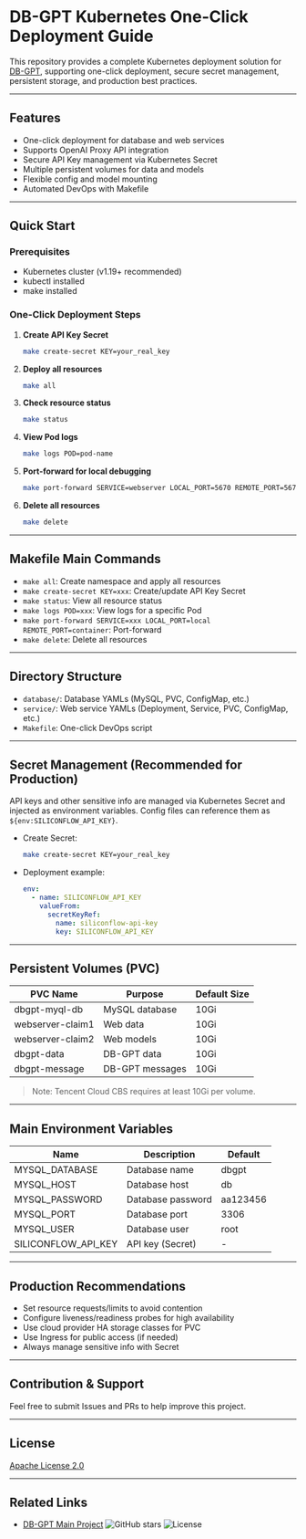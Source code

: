 # DB-GPT Kubernetes One-Click Deployment Guide

This repository provides a complete Kubernetes deployment solution for [DB-GPT](https://github.com/eosphoros-ai/DB-GPT), supporting one-click deployment, secure secret management, persistent storage, and production best practices.

---

## Features
- One-click deployment for database and web services
- Supports OpenAI Proxy API integration
- Secure API Key management via Kubernetes Secret
- Multiple persistent volumes for data and models
- Flexible config and model mounting
- Automated DevOps with Makefile

---

## Quick Start

### Prerequisites
- Kubernetes cluster (v1.19+ recommended)
- kubectl installed
- make installed

### One-Click Deployment Steps

1. **Create API Key Secret**
   ```bash
   make create-secret KEY=your_real_key
   ```
2. **Deploy all resources**
   ```bash
   make all
   ```
3. **Check resource status**
   ```bash
   make status
   ```
4. **View Pod logs**
   ```bash
   make logs POD=pod-name
   ```
5. **Port-forward for local debugging**
   ```bash
   make port-forward SERVICE=webserver LOCAL_PORT=5670 REMOTE_PORT=5670
   ```
6. **Delete all resources**
   ```bash
   make delete
   ```

---

## Makefile Main Commands

- `make all`: Create namespace and apply all resources
- `make create-secret KEY=xxx`: Create/update API Key Secret
- `make status`: View all resource status
- `make logs POD=xxx`: View logs for a specific Pod
- `make port-forward SERVICE=xxx LOCAL_PORT=local REMOTE_PORT=container`: Port-forward
- `make delete`: Delete all resources

---

## Directory Structure

- `database/`: Database YAMLs (MySQL, PVC, ConfigMap, etc.)
- `service/`: Web service YAMLs (Deployment, Service, PVC, ConfigMap, etc.)
- `Makefile`: One-click DevOps script

---

## Secret Management (Recommended for Production)

API keys and other sensitive info are managed via Kubernetes Secret and injected as environment variables. Config files can reference them as `${env:SILICONFLOW_API_KEY}`.

- Create Secret:
  ```bash
  make create-secret KEY=your_real_key
  ```
- Deployment example:
  ```yaml
  env:
    - name: SILICONFLOW_API_KEY
      valueFrom:
        secretKeyRef:
          name: siliconflow-api-key
          key: SILICONFLOW_API_KEY
  ```

---

## Persistent Volumes (PVC)

| PVC Name            | Purpose         | Default Size |
|---------------------|-----------------|-------------|
| dbgpt-myql-db       | MySQL database  | 10Gi        |
| webserver-claim1    | Web data        | 10Gi        |
| webserver-claim2    | Web models      | 10Gi        |
| dbgpt-data          | DB-GPT data     | 10Gi        |
| dbgpt-message       | DB-GPT messages | 10Gi        |

> Note: Tencent Cloud CBS requires at least 10Gi per volume.

---

## Main Environment Variables

| Name                | Description         | Default     |
|---------------------|--------------------|-------------|
| MYSQL_DATABASE      | Database name      | dbgpt       |
| MYSQL_HOST          | Database host      | db          |
| MYSQL_PASSWORD      | Database password  | aa123456    |
| MYSQL_PORT          | Database port      | 3306        |
| MYSQL_USER          | Database user      | root        |
| SILICONFLOW_API_KEY | API key (Secret)   | -           |

---

## Production Recommendations
- Set resource requests/limits to avoid contention
- Configure liveness/readiness probes for high availability
- Use cloud provider HA storage classes for PVC
- Use Ingress for public access (if needed)
- Always manage sensitive info with Secret

---

## Contribution & Support

Feel free to submit Issues and PRs to help improve this project.

---

## License

[Apache License 2.0](LICENSE)

---

## Related Links
- [DB-GPT Main Project](https://github.com/eosphoros-ai/DB-GPT)
![GitHub stars](https://img.shields.io/github/stars/eosphoros-ai/DB-GPT)
![License](https://img.shields.io/github/license/eosphoros-ai/DB-GPT)
